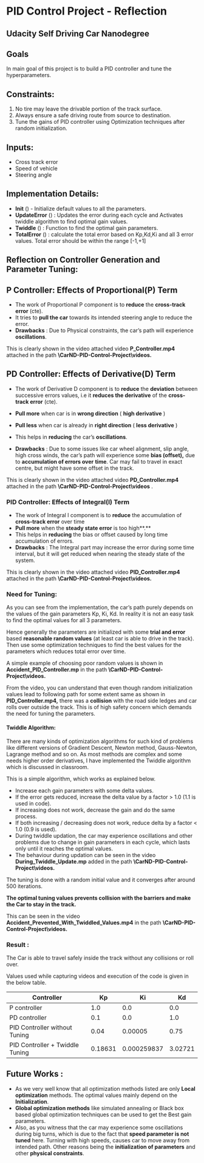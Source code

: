 # PID Control Project - Reflection

## Udacity Self Driving Car Nanodegree

## Goals

In main goal of this project is to build a PID controller and tune the hyperparameters.

## Constraints:

1. No tire may leave the drivable portion of the track surface.
2. Always ensure a safe driving route from source to destination.
3. Tune the gains of PID controller using Optimization techniques after random
    initialization.

## Inputs:

- Cross track error
- Speed of vehicle
- Steering angle

## Implementation Details:

- **Init** () - Initialize default values to all the parameters.
- **UpdateError** () : Updates the error during each cycle and Activates twiddle algorithm
    to find optimal gain values.
- **Twiddle** () : Function to find the optimal gain parameters.
- **TotalError** () : calculate the total error based on Kp,Kd,Ki and all 3 error values. Total
    error should be within the range [-1,+1]

## Reflection on Controller Generation and Parameter Tuning:

## P Controller: Effects of Proportional(P) Term

- The work of Proportional P component is to **reduce** the **cross-track error** (cte).
- It tries to **pull the car** towards its intended steering angle to reduce the error.
- **Drawbacks** : Due to Physical constraints, the car’s path will experience **oscillations**.

This is clearly shown in the video attached video **P_Controller.mp4** attached in the path
**\CarND-PID-Control-Project\videos\.**

## PD Controller: Effects of Derivative(D) Term

- The work of Derivative D component is to **reduce** the **deviation** between successive
    errors values, i.e it **reduces the derivative** of the **cross-track error** (cte).
- **Pull more** when car is in **wrong direction** ( **high derivative** )


- **Pull less** when car is already in **right direction** ( **less derivative** )
- This helps in **reducing** the car’s **oscillations**.
- **Drawbacks** : Due to some issues like car wheel alignment, slip angle, high cross winds,
    the car’s path will experience some **bias (offset),** due to **accumulation of errors over**
    **time**. Car may fail to travel in exact centre, but might have some offset in the track.

This is clearly shown in the video attached video **PD_Controller.mp4** attached in the path
**\CarND-PID-Control-Project\videos** \.

### PID Controller: Effects of Integral(I) Term

- The work of Integral I component is to **reduce** the accumulation of **cross-track error**
    over time
- **Pull more** when the **steady state error** is too high**.**
- This helps in **reducing** the bias or offset caused by long time accumulation of errors.
- **Drawbacks** : The Integral part may increase the error during some time interval, but it
    will get reduced when nearing the steady state of the system.

This is clearly shown in the video attached video **PID_Controller.mp4** attached in the path
**\CarND-PID-Control-Project\videos\.**

### Need for Tuning:

As you can see from the implementation, the car’s path purely depends on the values of the
gain parameters Kp, Ki, Kd. In reality it is not an easy task to find the optimal values for all 3
parameters.

Hence generally the parameters are initialized with some **trial and error** based **reasonable
random values** (at least car is able to drive in the track). Then use some optimization
techniques to find the best values for the parameters which reduces total error over time.

A simple example of choosing poor random values is shown in **Accident_PID_Controller.mp**
in the path **\CarND-PID-Control-Project\videos\.**

From the video, you can understand that even though random initialization values lead to
following path for some extent same as shown in **PID_Controller.mp4,** there was a **collision**
with the road side ledges and car rolls over outside the track. This is of high safety concern
which demands the need for tuning the parameters.

#### Twiddle Algorithm:

There are many kinds of optimization algorithms for such kind of problems like different
versions of Gradient Descent, Newton method, Gauss-Newton, Lagrange method and so on.
As most methods are complex and some needs higher order derivatives, I have implemented
the Twiddle algorithm which is discussed in classroom.


This is a simple algorithm, which works as explained below.

- Increase each gain parameters with some delta values.
- If the error gets reduced, increase the delta value by a factor > 1.0 (1.1 is used in code).
- If increasing does not work, decrease the gain and do the same process.
- If both increasing / decreasing does not work, reduce delta by a factor < 1.0 (0.9 is
    used).
- During twiddle updation, the car may experience oscillations and other problems due
    to change in gain parameters in each cycle, which lasts only until it reaches the optimal
    values.
- The behaviour during updation can be seen in the video **During_Twiddle_Update.mp**
    added in the path **\CarND-PID-Control-Project\videos\.**

The tuning is done with a random initial value and it converges after around 500 iterations.

**The optimal tuning values prevents collision with the barriers and make the Car to stay in
the track.**

This can be seen in the video **Accident_Prevented_With_Twiddled_Values.mp4** in the path
**\CarND-PID-Control-Project\videos\.**

### Result :

The Car is able to travel safely inside the track without any collisions or roll over.

Values used while capturing videos and execution of the code is given in the below table.

|Controller|Kp|Ki|Kd|
|---|---|---|---|
|P controller |1.0 | 0.0 | 0.0 |
|PD controller |0.1| 0.0 | 1.0|
|PID Controller without Tuning | 0.04 | 0.00005 | 0.75 |
|PID Controller + Twiddle Tuning | 0.18631 | 0.000259837 | 3.02721|

## Future Works :

- As we very well know that all optimization methods listed are only **Local optimization**
    methods. The optimal values mainly depend on the **Initialization**.
- **Global optimization methods** like simulated annealing or Black box based global
    optimization techniques can be used to get the Best gain parameters.
- Also, as you witness that the car may experience some oscillations during big turns,
    which is due to the fact that **speed parameter is not tuned** here. Turning with high
    speeds, causes car to move away from intended path. Other reasons being the
    **initialization of parameters** and other **physical constraints**.


